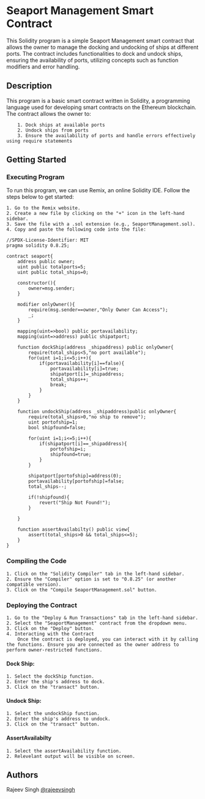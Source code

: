 # Seaport Management Smart Contract

This Solidity program is a simple Seaport Management smart contract that allows the owner to manage the docking and undocking of ships at different ports. The contract includes functionalities to dock and undock ships, ensuring the availability of ports, utilizing concepts such as function modifiers and error handling.

## Description

This program is a basic smart contract written in Solidity, a programming language used for developing smart contracts on the Ethereum blockchain. The contract allows the owner to:

        1. Dock ships at available ports
        2. Undock ships from ports
        3. Ensure the availability of ports and handle errors effectively using require statements

## Getting Started

### Executing Program

To run this program, we can use Remix, an online Solidity IDE. Follow the steps below to get started:

    1. Go to the Remix website.
    2. Create a new file by clicking on the "+" icon in the left-hand sidebar.
    3. Save the file with a .sol extension (e.g., SeaportManagement.sol).
    4. Copy and paste the following code into the file:
    
```solidity
//SPDX-License-Identifier: MIT
pragma solidity 0.8.25;

contract seaport{
    address public owner;
    uint public totalports=5;
    uint public total_ships=0;

    constructor(){
        owner=msg.sender;
    }

    modifier onlyOwner(){
        require(msg.sender==owner,"Only Owner Can Access");
        _;
    }

    mapping(uint=>bool) public portavailability;
    mapping(uint=>address) public shipatport;

    function dockShip(address _shipaddress) public onlyOwner{
        require(total_ships<5,"no port available");
        for(uint i=1;i<=5;i++){
            if(portavailability[i]==false){
                portavailability[i]=true;
                shipatport[i]=_shipaddress;
                total_ships++;
                break;
            }
        }
    }

    function undockShip(address _shipaddress)public onlyOwner{
        require(total_ships>0,"no ship to remove");
        uint portofship=1;
        bool shipfound=false;

        for(uint i=1;i<=5;i++){
            if(shipatport[i]==_shipaddress){
                portofship=i;
                shipfound=true;
            }
        }

        shipatport[portofship]=address(0);
        portavailability[portofship]=false;
        total_ships--;

        if(!shipfound){
            revert("Ship Not Found!");
        }

    }

    function assertAvailabilty() public view{
        assert(total_ships>0 && total_ships<=5);
    }
}
```
### Compiling the Code

    1. Click on the "Solidity Compiler" tab in the left-hand sidebar.
    2. Ensure the "Compiler" option is set to "0.8.25" (or another compatible version).
    3. Click on the "Compile SeaportManagement.sol" button.

### Deploying the Contract

    1. Go to the "Deploy & Run Transactions" tab in the left-hand sidebar.
    2. Select the "SeaportManagement" contract from the dropdown menu.
    3. Click on the "Deploy" button.
    4. Interacting with the Contract
        Once the contract is deployed, you can interact with it by calling the functions. Ensure you are connected as the owner address to perform owner-restricted functions.

#### Dock Ship:
    1. Select the dockShip function.
    2. Enter the ship's address to dock.
    3. Click on the "transact" button.

#### Undock Ship:
    1. Select the undockShip function.
    2. Enter the ship's address to undock.
    3. Click on the "transact" button.

#### AssertAvailabilty
    1. Select the assertAvailability function.
    2. Relevelant output will be visible on screen.
    
## Authors
Rajeev Singh
[@rajeevsingh](https://www.linkedin.com/in/rajeevsingh2412/)
